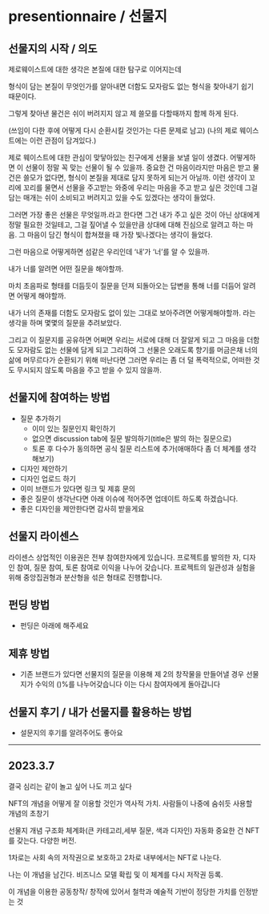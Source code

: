 # presentionnaire / 선물지
## 선물지의 시작 / 의도
제로웨이스트에 대한 생각은
본질에 대한 탐구로 이어지는데

형식이 담는 본질이 무엇인가를 알아내면
더함도 모자람도 없는 형식을 찾아내기 쉽기 때문이다.

그렇게 찾아낸 물건은
쉬이 버려지지 않고 제 쓸모를 다할때까지 함께 하게 된다.

(쓰임이 다한 후에 어떻게 다시 순환시킬 것인가는 다른 문제로 남고)
(나의 제로 웨이스트에는 이런 관점이 담겨있다.)


제로 웨이스트에 대한 관심이 맞닿아있는 친구에게 선물을 보낼 일이 생겼다.
어떻게하면 이 선물이 정말 꼭 맞는 선물이 될 수 있을까.
중요한 건 마음이라지만 마음은 받고 물건은 쓸모가 없다면, 형식이 본질을 제대로 담지 못하게 되는거 아닐까.
이런 생각이 꼬리에 꼬리를 물면서
선물을 주고받는 와중에 우리는 마음을 주고 받고 싶은 것인데 그걸 담는 매개는 쉬이 소비되고 버려지고 있을 수도 있겠다는 생각이 들었다.

그러면 가장 좋은 선물은 무엇일까.라고 한다면
그건 내가 주고 싶은 것이 아닌 상대에게 정말 필요한 것일테고,
그걸 짚어낼 수 있을만큼 상대에 대해 진심으로 알려고 하는 마음. 그 마음이 담긴 형식이 합쳐졌을 때 가장 빛나겠다는 생각이 들었다.

그런 마음으로 어떻게하면 섬같은 우리인데
‘내’가 ‘너’를 알 수 있을까.

내가 너를 알려면 어떤 질문을 해야할까.

마치 초음파로 형태를 더듬듯이 질문을 던져 되돌아오는 답변을 통해 너를 더듬어 알려면 어떻게 해야할까.

내가 너의 존재를 더함도 모자람도 없이 있는 그대로 보아주려면 어떻게해야할까.
라는 생각을 하며
몇몇의 질문을 추려보았다.

그리고 이 질문지를 공유하면
어쩌면 우리는 서로에 대해 더 잘알게 되고
그 마음을 더함도 모자람도 없는 선물에 담게 되고
그리하여 그 선물은 오래도록 향기를 머금은채 너의 삶에 머무르다가
순환되기 위해 떠난다면
그러면 우리는 좀 더 덜 폭력적으로, 어떠한 것도 무시되지 않도록 마음을 주고 받을 수 있지 않을까.

## 선물지에 참여하는 방법
- 질문 추가하기
  - 이미 있는 질문인지 확인하기
  - 없으면 discussion tab에 질문 발의하기(title은 발의 하는 질문으로)
  - 토론 후 다수가 동의하면 공식 질문 리스트에 추가(애매하다 좀 더 체계를 생각해보기)
- 디자인 제안하기
- 디자인 업로드 하기
- 이미 브랜드가 있다면 링크 및 제휴 문의
- 좋은 질문이 생각난다면 아래 이슈에 적어주면 업데이트 하도록 하겠습니다.
- 좋은 디자인을 제안한다면 감사히 받을게요

## 선물지 라이센스
라이센스
상업적인 이용권은 전부 참여한자에게 있습니다.
프로젝트를 발의한 자, 디자인 참여, 질문 참여, 토론 참여로 이익을 나누어 갖습니다.
프로젝트의 일관성과 실험을 위해 중앙집권형과 분산형을 섞은 형태로 진행합니다.

## 펀딩 방법
- 펀딩은 아래에 해주세요
## 제휴 방법
- 기존 브랜드가 있다면
선물지의 질문을 이용해 제 2의 창작물을 만들어낼 경우
선물지가 수익의 ()%를 나누어갖습니다
이는 다시 참여자에게 돌아갑니다

## 선물지 후기 / 내가 선물지를 활용하는 방법
- 설문지의 후기를 알려주어도 좋아요

-----
## 2023.3.7
결국 심리는 같이 놀고 싶어
나도 끼고 싶다

NFT의 개념을 어떻게 잘 이용할 것인가
역사적 가치. 사람들이 나중에 숨쉬듯 사용할 개념의 초창기


선물지 개념 구조화 체계화(큰 카테고리,세부 질문, 색과 디자인) 자동화
중요한 건 NFT를 갖는다. 다양한 버전.

1차로는 사회 속의 저작권으로 보호하고
2차로 내부에서는 NFT로 나눈다.

나는 이 개념을 남긴다.
비즈니스 모델 확립 및 이 체계를 다시 저작권 등록.


이 개념을 이용한 공동창작/
창작에 있어서 철학과 예술적 기반이 정당한 가치를 인정받는 것

